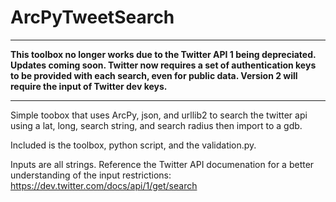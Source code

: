 ArcPyTweetSearch
================
*****
<b>This toolbox no longer works due to the Twitter API 1 being depreciated. Updates coming soon. Twitter now requires a set of authentication keys to be provided with each search, even for public data. Version 2 will require the input of Twitter dev keys.</b>
*****

Simple toobox that uses ArcPy, json, and urllib2 to search the twitter api using a lat, long, search string, and search radius then import to a gdb.

Included is the toolbox, python script, and the validation.py.

Inputs are all strings. Reference the Twitter API documenation for a better understanding of the input restrictions:
https://dev.twitter.com/docs/api/1/get/search


